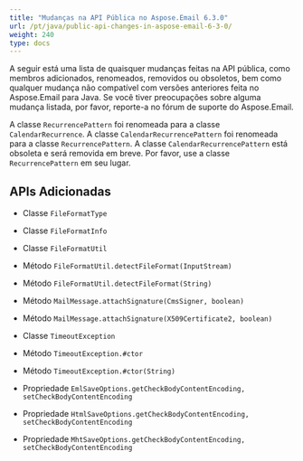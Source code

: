 ```yaml
---
title: "Mudanças na API Pública no Aspose.Email 6.3.0"
url: /pt/java/public-api-changes-in-aspose-email-6-3-0/
weight: 240
type: docs
---
```


A seguir está uma lista de quaisquer mudanças feitas na API pública, como membros adicionados, renomeados, removidos ou obsoletos, bem como qualquer mudança não compatível com versões anteriores feita no Aspose.Email para Java. Se você tiver preocupações sobre alguma mudança listada, por favor, reporte-a no fórum de suporte do Aspose.Email.

A classe `RecurrencePattern` foi renomeada para a classe `CalendarRecurrence`.
A classe `CalendarRecurrencePattern` foi renomeada para a classe `RecurrencePattern`.
A classe `CalendarRecurrencePattern` está obsoleta e será removida em breve. Por favor, use a classe `RecurrencePattern` em seu lugar.
## **APIs Adicionadas**
- Classe `FileFormatType`
- Classe `FileFormatInfo`
- Classe `FileFormatUtil`
- Método `FileFormatUtil.detectFileFormat(InputStream)`
- Método `FileFormatUtil.detectFileFormat(String)`

- Método `MailMessage.attachSignature(CmsSigner, boolean)`
- Método `MailMessage.attachSignature(X509Certificate2, boolean)`

- Classe `TimeoutException`
- Método `TimeoutException.#ctor`
- Método `TimeoutException.#ctor(String)`

- Propriedade `EmlSaveOptions.getCheckBodyContentEncoding, setCheckBodyContentEncoding`
- Propriedade `HtmlSaveOptions.getCheckBodyContentEncoding, setCheckBodyContentEncoding`
- Propriedade `MhtSaveOptions.getCheckBodyContentEncoding, setCheckBodyContentEncoding`